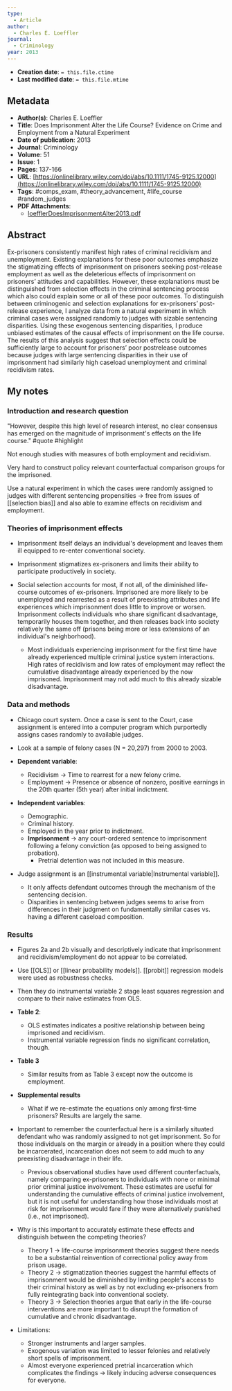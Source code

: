 ```yaml
---
type:
  - Article
author:
  - Charles E. Loeffler
journal:
  - Criminology
year: 2013
---
```


* **Creation date**: `= this.file.ctime`
* **Last modified date**: `= this.file.mtime`

## Metadata

* **Author(s)**: Charles E. Loeffler
* **Title**: Does Imprisonment Alter the Life Course? Evidence on Crime and Employment from a Natural Experiment
* **Date of publication**: 2013
* **Journal**: Criminology
* **Volume**: 51
* **Issue**: 1
* **Pages**: 137-166
* **URL**: [https://onlinelibrary.wiley.com/doi/abs/10.1111/1745-9125.12000](https://onlinelibrary.wiley.com/doi/abs/10.1111/1745-9125.12000)
* **Tags**: #comps_exam, #theory_advancement, #life_course #random_judges
* **PDF Attachments**:
  * [loefflerDoesImprisonmentAlter2013.pdf](zotero://open-pdf/library/items/BI38PXMI)

## Abstract

Ex-prisoners consistently manifest high rates of criminal recidivism and unemployment. Existing explanations for these poor outcomes emphasize the stigmatizing effects of imprisonment on prisoners seeking post-release employment as well as the deleterious effects of imprisonment on prisoners’ attitudes and capabilities. However, these explanations must be distinguished from selection effects in the criminal sentencing process which also could explain some or all of these poor outcomes. To distinguish between criminogenic and selection explanations for ex-prisoners’ post-release experience, I analyze data from a natural experiment in which criminal cases were assigned randomly to judges with sizable sentencing disparities. Using these exogenous sentencing disparities, I produce unbiased estimates of the causal effects of imprisonment on the life course. The results of this analysis suggest that selection effects could be sufficiently large to account for prisoners’ poor postrelease outcomes because judges with large sentencing disparities in their use of imprisonment had similarly high caseload unemployment and criminal recidivism rates.

## My notes

### Introduction and research question

"However, despite this high level of research interest, no clear consensus has emerged on the magnitude of imprisonment's effects on the life course." #quote #highlight

Not enough studies with measures of both employment and recidivism.

Very hard to construct policy relevant counterfactual comparison groups for the imprisoned.

Use a natural experiment in which the cases were randomly assigned to judges with different sentencing propensities -> free from issues of [[selection bias]] and also able to examine effects on recidivism and employment.

### Theories of imprisonment effects

* Imprisonment itself delays an individual's development and leaves them ill equipped to re-enter conventional society.
  
* Imprisonment stigmatizes ex-prisoners and limits their ability to participate productively in society.
  
* Social selection accounts for most, if not all, of the diminished life-course outcomes of ex-prisoners. Imprisoned are more likely to be unemployed and rearrested as a result of preexisting attributes and life experiences which imprisonment does little to improve or worsen. Imprisonment collects individuals who share significant disadvantage, temporarily houses them together, and then releases back into society relatively the same off (prisons being more or less extensions of an individual's neighborhood).
  
	* Most individuals experiencing imprisonment for the first time have already experienced multiple criminal justice system interactions. High rates of recidivism and low rates of employment may reflect the cumulative disadvantage already experienced by the now imprisoned. Imprisonment may not add much to this already sizable disadvantage.

### Data and methods

* Chicago court system. Once a case is sent to the Court, case assignment is entered into a computer program which purportedly assigns cases randomly to available judges.
  
* Look at a sample of felony cases (N = 20,297) from 2000 to 2003.
  
* **Dependent variable**:
	* Recidivism -> Time to rearrest for a new felony crime.
	* Employment -> Presence or absence of nonzero, positive earnings in the 20th quarter (5th year) after initial indictment.
	  
* **Independent variables**:
	* Demographic.
	* Criminal history.
	* Employed in the year prior to indictment.
	* **Imprisonment** -> any court-ordered sentence to imprisonment following a felony conviction (as opposed to being assigned to probation).
		* Pretrial detention was not included in this measure.
		  
* Judge assignment is an [[instrumental variable|Instrumental variable]].
	* It only affects defendant outcomes through the mechanism of the sentencing decision.
	* Disparities in sentencing between judges seems to arise from differences in their judgment on fundamentally similar cases vs. having a different caseload composition.

### Results

* Figures 2a and 2b visually and descriptively indicate that imprisonment and recidivism/employment do not appear to be correlated.

* Use [[OLS]] or [[linear probability models]]. [[probit]] regression models were used as robustness checks.
  
* Then they do instrumental variable 2 stage least squares regression and compare to their naive estimates from OLS.
  
* **Table 2**:
	* OLS estimates indicates a positive relationship between being imprisoned and recidivism.
	* Instrumental variable regression finds no significant correlation, though.

* **Table 3**
	* Similar results from as Table 3 except now the outcome is employment.

* **Supplemental results**
	* What if we re-estimate the equations only among first-time prisoners? Results are largely the same.

* Important to remember the counterfactual here is a similarly situated defendant who was randomly assigned to not get imprisonment. So for those individuals on the margin or already in a position where they could be incarcerated, incarceration does not seem to add much to any preexisting disadvantage in their life.
	* Previous observational studies have used different counterfactuals, namely comparing ex-prisoners to individuals with none or minimal prior criminal justice involvement. These estimates are useful for understanding the cumulative effects of criminal justice involvement, but it is not useful for understanding how those individuals most at risk for imprisonment would fare if they were alternatively punished (i.e., not imprisoned).
	  
* Why is this important to accurately estimate these effects and distinguish between the competing theories?
	* Theory 1 -> life-course imprisonment theories suggest there needs to be a substantial reinvention of correctional policy away from prison usage.
	* Theory 2 -> stigmatization theories suggest the harmful effects of imprisonment would be diminished by limiting people's access to their criminal history as well as by not excluding ex-prisoners from fully reintegrating back into conventional society.
	* Theory 3 -> Selection theories argue that early in the life-course interventions are more important to disrupt the formation of cumulative and chronic disadvantage.

* Limitations:
	* Stronger instruments and larger samples.
	* Exogenous variation was limited to lesser felonies and relatively short spells of imprisonment.
	* Almost everyone experienced pretrial incarceration which complicates the findings -> likely inducing adverse consequences for everyone.